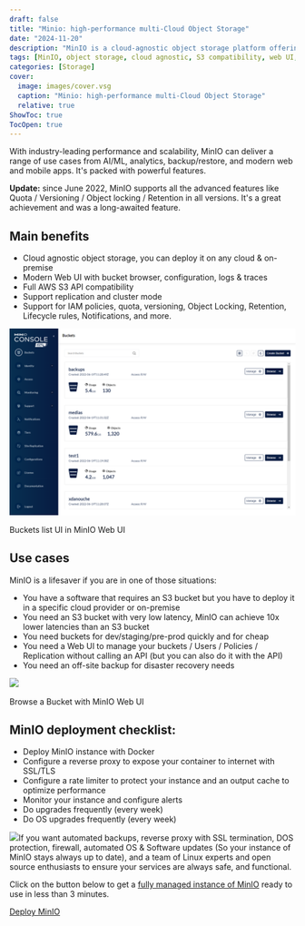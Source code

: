 ```yaml
---
draft: false
title: "Minio: high-performance multi-Cloud Object Storage"
date: "2024-11-20"
description: "MinIO is a cloud-agnostic object storage platform offering advanced features such as full AWS S3 API compatibility, low-latency buckets, and powerful management tools. It supports a variety of use cases, from AI/ML to disaster recovery, and can be easily deployed on any cloud or on-premise environment."
tags: [MinIO, object storage, cloud agnostic, S3 compatibility, web UI, AI/ML, backup, disaster recovery, container deployment, reverse proxy, SSL/TLS, rate limiter, monitoring, IAM policies, versioning, replication]
categories: [Storage]
cover:
  image: images/cover.vsg
  caption: "Minio: high-performance multi-Cloud Object Storage"
  relative: true
ShowToc: true
TocOpen: true
---
```



With industry\-leading performance and scalability, MinIO can deliver a range of use cases from AI/ML, analytics, backup/restore, and modern web and mobile apps. It's packed with powerful features.

**Update:** since June 2022, MinIO supports all the advanced features like Quota / Versioning / Object locking / Retention in all versions. It's a great achievement and was a long\-awaited feature.

## Main benefits

* Cloud agnostic object storage, you can deploy it on any cloud \& on\-premise
* Modern Web UI with bucket browser, configuration, logs \& traces
* Full AWS S3 API compatibility
* Support replication and cluster mode
* Support for IAM policies, quota, versioning, Object Locking, Retention, Lifecycle rules, Notifications, and more.

![](images/image.png)

Buckets list UI in MinIO Web UI

## Use cases

MinIO is a lifesaver if you are in one of those situations:

* You have a software that requires an S3 bucket but you have to deploy it in a specific cloud provider or on\-premise
* You need an S3 bucket with very low latency, MinIO can achieve 10x lower latencies than an S3 bucket
* You need buckets for dev/staging/pre\-prod quickly and for cheap
* You need a Web UI to manage your buckets / Users / Policies / Replication without calling an API (but you can also do it with the API)
* You need an off\-site backup for disaster recovery needs

![](https://blog.elest.io/content/images/2022/06/image-2.png)

Browse a Bucket with MinIO Web UI

## MinIO deployment checklist:

* Deploy MinIO instance with Docker
* Configure a reverse proxy to expose your container to internet with SSL/TLS
* Configure a rate limiter to protect your instance and an output cache to optimize performance
* Monitor your instance and configure alerts
* Do upgrades frequently (every week)
* Do OS upgrades frequently (every week)

![](https://blog.elest.io/content/images/2022/06/image-7.png)If you want automated backups, reverse proxy with SSL termination, DOS protection, firewall, automated OS \& Software updates (So your instance of MinIO stays always up to date), and a team of Linux experts and open source enthusiasts to ensure your services are always safe, and functional.

Click on the button below to get a [fully managed instance of MinIO](https://octabyte.io/hosting-and-infrastructure/storage/minio) ready to use in less than 3 minutes. 

[Deploy MinIO](https://octabyte.io/hosting-and-infrastructure/storage/minio)

